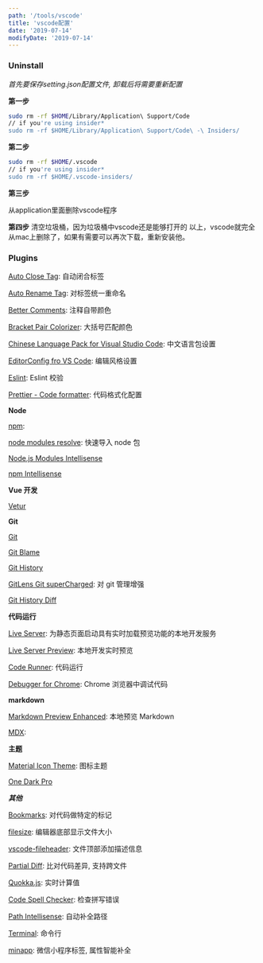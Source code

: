 ```yaml
---
path: '/tools/vscode'
title: 'vscode配置'
date: '2019-07-14'
modifyDate: '2019-07-14'
---
```


<a name="Uninstall"></a>

### Uninstall

*首先要保存setting.json配置文件, 卸载后将需要重新配置*

**第一步**

```bash
sudo rm -rf $HOME/Library/Application\ Support/Code
// if you're using insider*
sudo rm -rf $HOME/Library/Application\ Support/Code\ -\ Insiders/
```

**第二步**

```bash
sudo rm -rf $HOME/.vscode
// if you're using insider*
sudo rm -rf $HOME/.vscode-insiders/
```

**第三步**

从application里面删除vscode程序

**第四步**
清空垃圾桶，因为垃圾桶中vscode还是能够打开的
以上，vscode就完全从mac上删除了，如果有需要可以再次下载，重新安装他。


<ant-divider></ant-divider>

<a name="Plugins"></a>

### Plugins

[Auto Close Tag](https://marketplace.visualstudio.com/items?itemName=formulahendry.auto-close-tag): 自动闭合标签

[Auto Rename Tag](https://marketplace.visualstudio.com/items?itemName=formulahendry.auto-rename-tag): 对标签统一重命名

[Better Comments](https://marketplace.visualstudio.com/items?itemName=aaron-bond.better-comments): 注释自带颜色

[Bracket Pair Colorizer](https://marketplace.visualstudio.com/items?itemName=CoenraadS.bracket-pair-colorizer): 大括号匹配颜色

<!-- [Snazzy Operator]() -->

[Chinese Language Pack for Visual Studio Code](https://marketplace.visualstudio.com/items?itemName=MS-CEINTL.vscode-language-pack-zh-hans): 中文语言包设置

[EditorConfig fro VS Code](https://marketplace.visualstudio.com/items?itemName=EditorConfig.EditorConfig): 编辑风格设置

[Eslint](https://marketplace.visualstudio.com/items?itemName=dbaeumer.vscode-eslint): Eslint 校验

[Prettier - Code formatter](https://marketplace.visualstudio.com/items?itemName=esbenp.prettier-vscode): 代码格式化配置

**Node**

[npm](https://marketplace.visualstudio.com/items?itemName=eg2.vscode-npm-script):

[node modules resolve](https://marketplace.visualstudio.com/items?itemName=naumovs.node-modules-resolve): 快速导入 node 包

[Node.js Modules Intellisense](https://marketplace.visualstudio.com/items?itemName=leizongmin.node-module-intellisense)

[npm Intellisense](https://marketplace.visualstudio.com/items?itemName=christian-kohler.npm-intellisense)

**Vue 开发**

[Vetur](https://marketplace.visualstudio.com/items?itemName=octref.vetur)

**Git**

[Git]()

[Git Blame](https://marketplace.visualstudio.com/items?itemName=waderyan.gitblame)

[Git History](https://marketplace.visualstudio.com/items?itemName=donjayamanne.githistory)

[GitLens Git superCharged](https://marketplace.visualstudio.com/items?itemName=eamodio.gitlens): 对 git 管理增强

[Git History Diff](https://marketplace.visualstudio.com/items?itemName=huizhou.githd)

**代码运行**

[Live Server](https://marketplace.visualstudio.com/items?itemName=ritwickdey.LiveServer): 为静态页面启动具有实时加载预览功能的本地开发服务

[Live Server Preview](https://marketplace.visualstudio.com/items?itemName=negokaz.live-server-preview): 本地开发实时预览

[Code Runner](https://marketplace.visualstudio.com/items?itemName=formulahendry.code-runner): 代码运行

[Debugger for Chrome](https://marketplace.visualstudio.com/items?itemName=msjsdiag.debugger-for-chrome): Chrome 浏览器中调试代码

**markdown**

[Markdown Preview Enhanced](https://marketplace.visualstudio.com/items?itemName=shd101wyy.markdown-preview-enhanced): 本地预览 Markdown

[MDX]():

**主题**

[Material Icon Theme](): 图标主题

[One Dark Pro]()

**_其他_**

[Bookmarks](https://marketplace.visualstudio.com/items?itemName=alefragnani.Bookmarks): 对代码做特定的标记

[filesize](https://marketplace.visualstudio.com/items?itemName=mkxml.vscode-filesize): 编辑器底部显示文件大小

[vscode-fileheader](https://marketplace.visualstudio.com/items?itemName=mikey.vscode-fileheader): 文件顶部添加描述信息

[Partial Diff](https://marketplace.visualstudio.com/items?itemName=ryu1kn.partial-diff): 比对代码差异, 支持跨文件

[Quokka.js](https://marketplace.visualstudio.com/items?itemName=WallabyJs.quokka-vscode): 实时计算值

[Code Spell Checker](https://marketplace.visualstudio.com/items?itemName=streetsidesoftware.code-spell-checker): 检查拼写错误

[Path Intellisense](https://marketplace.visualstudio.com/items?itemName=christian-kohler.path-intellisense): 自动补全路径

[Terminal](https://marketplace.visualstudio.com/items?itemName=formulahendry.terminal): 命令行

[minapp](): 微信小程序标签, 属性智能补全
